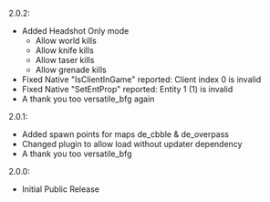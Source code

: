 2.0.2:
- Added Headshot Only mode
	- Allow world kills
	- Allow knife kills
	- Allow taser kills
	- Allow grenade kills
- Fixed Native "IsClientInGame" reported: Client index 0 is invalid
- Fixed Native "SetEntProp" reported: Entity 1 (1) is invalid
- A thank you too versatile_bfg again

2.0.1:
- Added spawn points for maps de_cbble & de_overpass
- Changed plugin to allow load without updater dependency
- A thank you too versatile_bfg

2.0.0:
- Initial Public Release